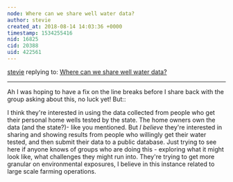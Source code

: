 ```yaml
---
node: Where can we share well water data?
author: stevie
created_at: 2018-08-14 14:03:36 +0000
timestamp: 1534255416
nid: 16825
cid: 20388
uid: 422561
---
```




[stevie](../profile/stevie) replying to: [Where can we share well water data?](../notes/stevie/08-01-2018/where-can-we-share-well-water-data)

----
Ah I was hoping to have a fix on the line breaks before I share back with the group asking about this, no luck yet! But:: 

I think they're interested in using the data collected from people who get their personal home wells tested by the state. The home owners own the data (and the state?)- like you mentioned. But _I believe_ they're interested in sharing and showing results from people who willingly get their water tested, and then submit their data to a public database. Just trying to see here if anyone knows of groups who are doing this - exploring what it might look like, what challenges they might run into.  They're trying to get more granular on environmental exposures, I believe in this instance related to large scale farming operations. 